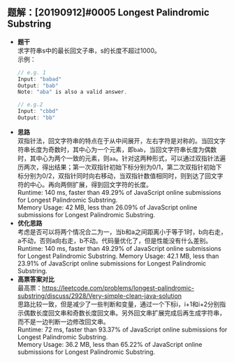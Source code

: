 ## 题解：[20190912]#0005 Longest Palindromic Substring
- **题干**   
求字符串s中的最长回文子串，s的长度不超过1000。   
示例：   
    ```javascript
    // e.g. 1
    Input: "babad"
    Output: "bab"
    Note: "aba" is also a valid answer.

    // e.g.2
    Input: "cbbd"
    Output: "bb"
    ```
- **思路**   
双指针法，回文字符串的特点在于从中间展开，左右字符是对称的。当回文字符串长度为奇数时，其中心为一个元素，即`bab`，当回文字符串长度为偶数时，其中心为两个一致的元素，则`aa`。针对这两种形式，可以通过双指针法遍历两次，得出结果；第一次双指针初始下标分别为0/1，第二次双指针初始下标分别为0/2，双指针同时向右移动，当双指针数值相同时，则到达了回文字符的中心。再向两侧扩展，得到回文字符的长度。         
Runtime: 140 ms, faster than 49.29% of JavaScript online submissions for Longest Palindromic Substring.   
Memory Usage: 42 MB, less than 26.09% of JavaScript online submissions for Longest Palindromic Substring.       
- **优化思路**   
考虑是否可以将两个情况合二为一，当b和a之间距离小于等于1时，b向右走，a不动，否则a向右走，b不动。代码量优化了，但是性能没有什么差别。    
Runtime: 140 ms, faster than 49.29% of JavaScript online submissions for Longest Palindromic Substring.
Memory Usage: 42.1 MB, less than 23.91% of JavaScript online submissions for Longest Palindromic Substring.   
- **高票答案对比**   
最高票：https://leetcode.com/problems/longest-palindromic-substring/discuss/2928/Very-simple-clean-java-solution       
思路比较一致，但是减少了一些判断和变量，通过一个下标i，i+1和i+2分别指示偶数长度回文串和奇数长度回文串。另外回文串扩展完成后再生成字符串，而不是一边判断一边修改回文串。  
Runtime: 72 ms, faster than 93.37% of JavaScript online submissions for Longest Palindromic Substring.   
Memory Usage: 36.2 MB, less than 65.22% of JavaScript online submissions for Longest Palindromic Substring.   
